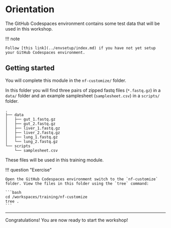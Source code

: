 # Orientation

The GitHub Codespaces environment contains some test data that will be used in this workshop.

!!! note

    Follow [this link](../envsetup/index.md) if you have not yet setup your GitHub Codespaces environment.

## Getting started

You will complete this module in the `nf-customize/` folder.

In this folder you will find three pairs of zipped fastq files (`*.fastq.gz`) in a `data/` folder and an example samplesheet (`samplesheet.csv`) in a `scripts/` folder.

```console
.
├── data
│   ├── gut_1.fastq.gz
│   ├── gut_2.fastq.gz
│   ├── liver_1.fastq.gz
│   ├── liver_2.fastq.gz
│   ├── lung_1.fastq.gz
│   └── lung_2.fastq.gz
└── scripts
    └── samplesheet.csv
```

These files will be used in this training module.

!!! question "Exercise"

    Open the GitHub Codespaces environment switch to the `nf-customize` folder. View the files in this folder using the `tree` command:

    ```bash
    cd /workspaces/training/nf-customize
    tree .
    ```

---

Congratulations! You are now ready to start the workshop!

